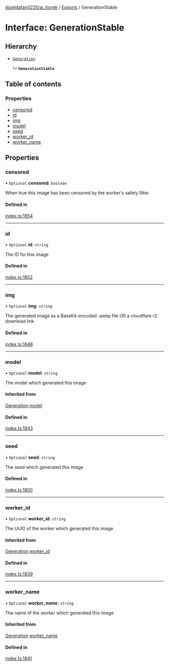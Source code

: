 [@zeldafan0225/ai_horde](../README.md) / [Exports](../modules.md) / GenerationStable

# Interface: GenerationStable

## Hierarchy

- [`Generation`](Generation.md)

  ↳ **`GenerationStable`**

## Table of contents

### Properties

- [censored](GenerationStable.md#censored)
- [id](GenerationStable.md#id)
- [img](GenerationStable.md#img)
- [model](GenerationStable.md#model)
- [seed](GenerationStable.md#seed)
- [worker\_id](GenerationStable.md#worker_id)
- [worker\_name](GenerationStable.md#worker_name)

## Properties

### censored

• `Optional` **censored**: `boolean`

When true this image has been censored by the worker's safety filter.

#### Defined in

[index.ts:1854](https://github.com/ZeldaFan0225/ai_horde/blob/90eaabf/index.ts#L1854)

___

### id

• `Optional` **id**: `string`

The ID for this image

#### Defined in

[index.ts:1852](https://github.com/ZeldaFan0225/ai_horde/blob/90eaabf/index.ts#L1852)

___

### img

• `Optional` **img**: `string`

The generated image as a Base64-encoded .webp file OR a cloudflare r2 download link

#### Defined in

[index.ts:1848](https://github.com/ZeldaFan0225/ai_horde/blob/90eaabf/index.ts#L1848)

___

### model

• `Optional` **model**: `string`

The model which generated this image

#### Inherited from

[Generation](Generation.md).[model](Generation.md#model)

#### Defined in

[index.ts:1843](https://github.com/ZeldaFan0225/ai_horde/blob/90eaabf/index.ts#L1843)

___

### seed

• `Optional` **seed**: `string`

The seed which generated this image

#### Defined in

[index.ts:1850](https://github.com/ZeldaFan0225/ai_horde/blob/90eaabf/index.ts#L1850)

___

### worker\_id

• `Optional` **worker\_id**: `string`

The UUID of the worker which generated this image

#### Inherited from

[Generation](Generation.md).[worker_id](Generation.md#worker_id)

#### Defined in

[index.ts:1839](https://github.com/ZeldaFan0225/ai_horde/blob/90eaabf/index.ts#L1839)

___

### worker\_name

• `Optional` **worker\_name**: `string`

The name of the worker which generated this image

#### Inherited from

[Generation](Generation.md).[worker_name](Generation.md#worker_name)

#### Defined in

[index.ts:1841](https://github.com/ZeldaFan0225/ai_horde/blob/90eaabf/index.ts#L1841)
